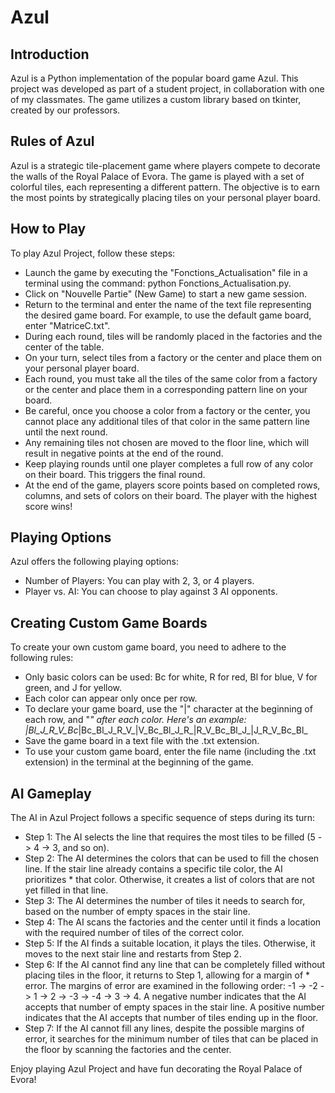 # Azul
## Introduction
Azul is a Python implementation of the popular board game Azul. This project was developed as part of a student project, in collaboration with one of my classmates. The game utilizes a custom library based on tkinter, created by our professors.

## Rules of Azul
Azul is a strategic tile-placement game where players compete to decorate the walls of the Royal Palace of Evora. The game is played with a set of colorful tiles, each representing a different pattern. The objective is to earn the most points by strategically placing tiles on your personal player board.

## How to Play
To play Azul Project, follow these steps:

* Launch the game by executing the "Fonctions_Actualisation" file in a terminal using the command: python Fonctions_Actualisation.py.
* Click on "Nouvelle Partie" (New Game) to start a new game session.
* Return to the terminal and enter the name of the text file representing the desired game board. For example, to use the default game board, enter "MatriceC.txt".
* During each round, tiles will be randomly placed in the factories and the center of the table.
* On your turn, select tiles from a factory or the center and place them on your personal player board.
* Each round, you must take all the tiles of the same color from a factory or the center and place them in a corresponding pattern line on your board.
* Be careful, once you choose a color from a factory or the center, you cannot place any additional tiles of that color in the same pattern line until the next round.
* Any remaining tiles not chosen are moved to the floor line, which will result in negative points at the end of the round.
* Keep playing rounds until one player completes a full row of any color on their board. This triggers the final round.
* At the end of the game, players score points based on completed rows, columns, and sets of colors on their board. The player with the highest score wins!

## Playing Options
Azul offers the following playing options:

* Number of Players: You can play with 2, 3, or 4 players.
* Player vs. AI: You can choose to play against 3 AI opponents.

## Creating Custom Game Boards
To create your own custom game board, you need to adhere to the following rules:

* Only basic colors can be used: Bc for white, R for red, Bl for blue, V for green, and J for yellow.
* Each color can appear only once per row.
* To declare your game board, use the "|" character at the beginning of each row, and "_" after each color. Here's an example: |Bl_J_R_V_Bc_|Bc_Bl_J_R_V_|V_Bc_Bl_J_R_|R_V_Bc_Bl_J_|J_R_V_Bc_Bl_
* Save the game board in a text file with the .txt extension.
* To use your custom game board, enter the file name (including the .txt extension) in the terminal at the beginning of the game.

## AI Gameplay
The AI in Azul Project follows a specific sequence of steps during its turn:

* Step 1: The AI selects the line that requires the most tiles to be filled (5 -> 4 -> 3, and so on).
* Step 2: The AI determines the colors that can be used to fill the chosen line. If the stair line already contains a specific tile color, the AI prioritizes * that color. Otherwise, it creates a list of colors that are not yet filled in that line.
* Step 3: The AI determines the number of tiles it needs to search for, based on the number of empty spaces in the stair line.
* Step 4: The AI scans the factories and the center until it finds a location with the required number of tiles of the correct color.
* Step 5: If the AI finds a suitable location, it plays the tiles. Otherwise, it moves to the next stair line and restarts from Step 2.
* Step 6: If the AI cannot find any line that can be completely filled without placing tiles in the floor, it returns to Step 1, allowing for a margin of * error. The margins of error are examined in the following order: -1 -> -2 -> 1 -> 2 -> -3 -> -4 -> 3 -> 4. A negative number indicates that the AI accepts that number of empty spaces in the stair line. A positive number indicates that the AI accepts that number of tiles ending up in the floor.
* Step 7: If the AI cannot fill any lines, despite the possible margins of error, it searches for the minimum number of tiles that can be placed in the floor by scanning the factories and the center.

Enjoy playing Azul Project and have fun decorating the Royal Palace of Evora!

